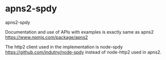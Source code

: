 # apns2-spdy
apns2-spdy

Documentation and use of APIs with examples is exactly same as apns2
https://www.npmjs.com/package/apns2

The http2 client used in the implementation is node-spdy https://github.com/indutny/node-spdy instead of node-http2 used in apns2.

